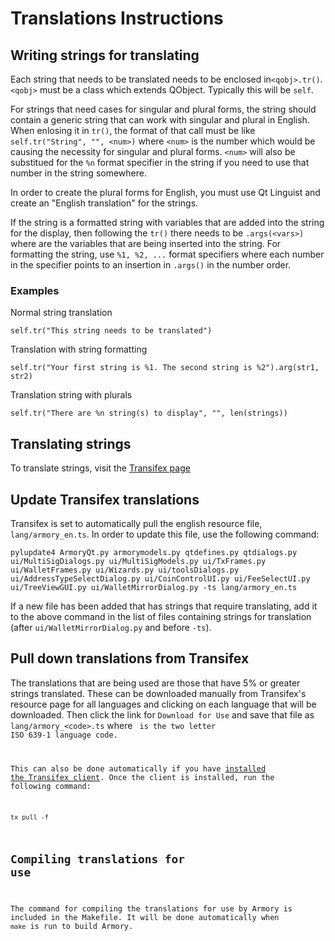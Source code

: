 # Translations Instructions

## Writing strings for translating

Each string that needs to be translated needs to be enclosed in`<qobj>.tr()`. `<qobj>` must be a class which extends QObject. Typically this will be `self`. 

For strings that need cases for singular and plural forms, the string should contain a generic string that can work with singular and plural in English. When enlosing it in `tr()`, the format of that call must be like `self.tr("String", "", <num>)` where `<num>` is the number which would be causing the necessity for singular and plural forms. `<num>` will also be substitued for the `%n` format specifier in the string if you need to use that number in the string somewhere.

In order to create the plural forms for English, you must use Qt Linguist and create an "English translation" for the strings.

If the string is a formatted string with variables that are added into the string for the display, then following the `tr()` there needs to be `.args(<vars>)` where <vars> are the variables that are being inserted into the string. For formatting the string, use `%1, %2, ...` format specifiers where each number in the specifier points to an insertion in `.args()` in the number order.

### Examples

Normal string translation

    self.tr("This string needs to be translated")

Translation with string formatting

    self.tr("Your first string is %1. The second string is %2").arg(str1, str2)

Translation string with plurals

    self.tr("There are %n string(s) to display", "", len(strings))

## Translating strings

To translate strings, visit the [Transifex page](https://www.transifex.com/bitcoin-armory/bitcoin-armory-software/)

## Update Transifex translations

Transifex is set to automatically pull the english resource file, `lang/armory_en.ts`. In order to update this file, use the following command:

    pylupdate4 ArmoryQt.py armorymodels.py qtdefines.py qtdialogs.py ui/MultiSigDialogs.py ui/MultiSigModels.py ui/TxFrames.py ui/WalletFrames.py ui/Wizards.py ui/toolsDialogs.py ui/AddressTypeSelectDialog.py ui/CoinControlUI.py ui/FeeSelectUI.py ui/TreeViewGUI.py ui/WalletMirrorDialog.py -ts lang/armory_en.ts

If a new file has been added that has strings that require translating, add it to the above command in the list of files containing strings for translation (after `ui/WalletMirrorDialog.py` and before `-ts`).

## Pull down translations from Transifex

The translations that are being used are those that have 5% or greater strings translated. These can be downloaded manually from Transifex's resource page for all languages and clicking on each language that will be downloaded. Then click the link for `Download for Use` and save that file as `lang/armory_<code>.ts` where <code> is the two letter ISO 639-1 language code.

This can also be done automatically if you have [installed the Transifex client](https://docs.transifex.com/client/installing-the-client). Once the client is installed, run the following command:

    tx pull -f

## Compiling translations for use

The command for compiling the translations for use by Armory is included in the Makefile. It will be done automatically when `make` is run to build Armory.
